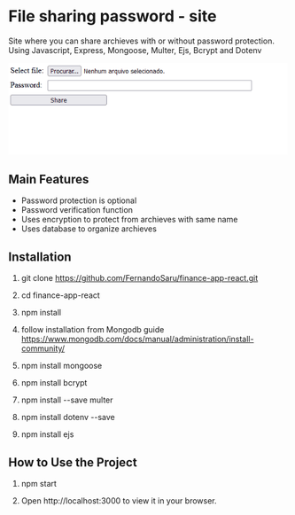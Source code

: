 # File sharing password - site

Site where you can share archieves with or without password protection.
Using Javascript, Express, Mongoose, Multer, Ejs, Bcrypt and Dotenv

<p align="center" >
    <img src="./fileshare.gif" >
</p>

## Main Features

 - Password protection is optional
 - Password verification function
 - Uses encryption to protect from archieves with same name
 - Uses database to organize archieves

## Installation

  1.  git clone https://github.com/FernandoSaru/finance-app-react.git

  2.  cd finance-app-react 

  3.  npm install

  4. follow installation from Mongodb guide https://www.mongodb.com/docs/manual/administration/install-community/

  5. npm install mongoose

  6. npm install bcrypt

  7. npm install --save multer

  8. npm install dotenv --save

  9. npm install ejs

    
## How to Use the Project

  1. npm start

  2. Open http://localhost:3000 to view it in your browser.
